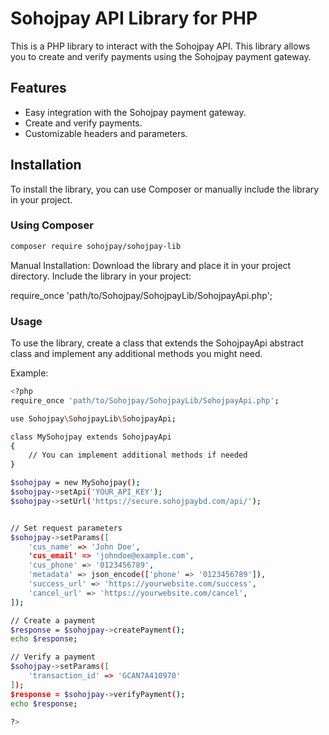 # Sohojpay API Library for PHP

This is a PHP library to interact with the Sohojpay API. This library allows you to create and verify payments using the Sohojpay payment gateway.

## Features

- Easy integration with the Sohojpay payment gateway.
- Create and verify payments.
- Customizable headers and parameters.

## Installation

To install the library, you can use Composer or manually include the library in your project.

### Using Composer

```bash
composer require sohojpay/sohojpay-lib
```


Manual Installation:
Download the library and place it in your project directory. Include the library in your project:

require_once 'path/to/Sohojpay/SohojpayLib/SohojpayApi.php';
### Usage
To use the library, create a class that extends the SohojpayApi abstract class and implement any additional methods you might need.

Example:
```bash
<?php
require_once 'path/to/Sohojpay/SohojpayLib/SohojpayApi.php';

use Sohojpay\SohojpayLib\SohojpayApi;

class MySohojpay extends SohojpayApi
{
    // You can implement additional methods if needed
}

$sohojpay = new MySohojpay();
$sohojpay->setApi('YOUR_API_KEY');
$sohojpay->setUrl('https://secure.sohojpaybd.com/api/');


// Set request parameters
$sohojpay->setParams([
    'cus_name' => 'John Doe',
    'cus_email' => 'johndoe@example.com',
    'cus_phone' => '0123456789',
    'metadata' => json_encode(['phone' => '0123456789']),
    'success_url' => 'https://yourwebsite.com/success',
    'cancel_url' => 'https://yourwebsite.com/cancel',
]);

// Create a payment
$response = $sohojpay->createPayment();
echo $response;

// Verify a payment
$sohojpay->setParams([
    'transaction_id' => 'GCAN7A410970'
]);
$response = $sohojpay->verifyPayment();
echo $response;

?>
